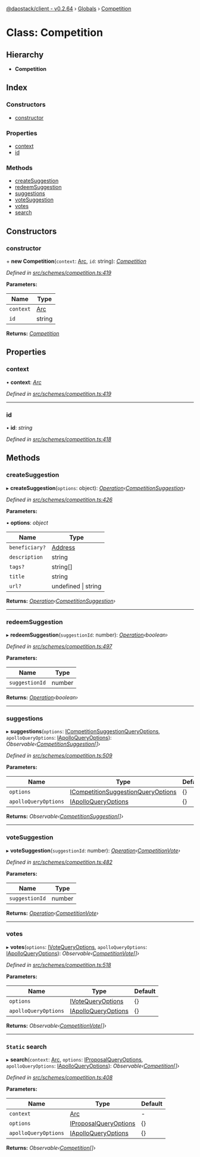 [@daostack/client - v0.2.64](../README.md) › [Globals](../globals.md) › [Competition](competition.md)

# Class: Competition

## Hierarchy

* **Competition**

## Index

### Constructors

* [constructor](competition.md#constructor)

### Properties

* [context](competition.md#context)
* [id](competition.md#id)

### Methods

* [createSuggestion](competition.md#createsuggestion)
* [redeemSuggestion](competition.md#redeemsuggestion)
* [suggestions](competition.md#suggestions)
* [voteSuggestion](competition.md#votesuggestion)
* [votes](competition.md#votes)
* [search](competition.md#static-search)

## Constructors

###  constructor

\+ **new Competition**(`context`: [Arc](arc.md), `id`: string): *[Competition](competition.md)*

*Defined in [src/schemes/competition.ts:419](https://github.com/daostack/client/blob/ca3cbac/src/schemes/competition.ts#L419)*

**Parameters:**

Name | Type |
------ | ------ |
`context` | [Arc](arc.md) |
`id` | string |

**Returns:** *[Competition](competition.md)*

## Properties

###  context

• **context**: *[Arc](arc.md)*

*Defined in [src/schemes/competition.ts:419](https://github.com/daostack/client/blob/ca3cbac/src/schemes/competition.ts#L419)*

___

###  id

• **id**: *string*

*Defined in [src/schemes/competition.ts:418](https://github.com/daostack/client/blob/ca3cbac/src/schemes/competition.ts#L418)*

## Methods

###  createSuggestion

▸ **createSuggestion**(`options`: object): *[Operation](../globals.md#operation)‹[CompetitionSuggestion](competitionsuggestion.md)›*

*Defined in [src/schemes/competition.ts:426](https://github.com/daostack/client/blob/ca3cbac/src/schemes/competition.ts#L426)*

**Parameters:**

▪ **options**: *object*

Name | Type |
------ | ------ |
`beneficiary?` | [Address](../globals.md#address) |
`description` | string |
`tags?` | string[] |
`title` | string |
`url?` | undefined &#124; string |

**Returns:** *[Operation](../globals.md#operation)‹[CompetitionSuggestion](competitionsuggestion.md)›*

___

###  redeemSuggestion

▸ **redeemSuggestion**(`suggestionId`: number): *[Operation](../globals.md#operation)‹boolean›*

*Defined in [src/schemes/competition.ts:497](https://github.com/daostack/client/blob/ca3cbac/src/schemes/competition.ts#L497)*

**Parameters:**

Name | Type |
------ | ------ |
`suggestionId` | number |

**Returns:** *[Operation](../globals.md#operation)‹boolean›*

___

###  suggestions

▸ **suggestions**(`options`: [ICompetitionSuggestionQueryOptions](../interfaces/icompetitionsuggestionqueryoptions.md), `apolloQueryOptions`: [IApolloQueryOptions](../interfaces/iapolloqueryoptions.md)): *Observable‹[CompetitionSuggestion](competitionsuggestion.md)[]›*

*Defined in [src/schemes/competition.ts:509](https://github.com/daostack/client/blob/ca3cbac/src/schemes/competition.ts#L509)*

**Parameters:**

Name | Type | Default |
------ | ------ | ------ |
`options` | [ICompetitionSuggestionQueryOptions](../interfaces/icompetitionsuggestionqueryoptions.md) |  {} |
`apolloQueryOptions` | [IApolloQueryOptions](../interfaces/iapolloqueryoptions.md) |  {} |

**Returns:** *Observable‹[CompetitionSuggestion](competitionsuggestion.md)[]›*

___

###  voteSuggestion

▸ **voteSuggestion**(`suggestionId`: number): *[Operation](../globals.md#operation)‹[CompetitionVote](competitionvote.md)›*

*Defined in [src/schemes/competition.ts:482](https://github.com/daostack/client/blob/ca3cbac/src/schemes/competition.ts#L482)*

**Parameters:**

Name | Type |
------ | ------ |
`suggestionId` | number |

**Returns:** *[Operation](../globals.md#operation)‹[CompetitionVote](competitionvote.md)›*

___

###  votes

▸ **votes**(`options`: [IVoteQueryOptions](../interfaces/ivotequeryoptions.md), `apolloQueryOptions`: [IApolloQueryOptions](../interfaces/iapolloqueryoptions.md)): *Observable‹[CompetitionVote](competitionvote.md)[]›*

*Defined in [src/schemes/competition.ts:518](https://github.com/daostack/client/blob/ca3cbac/src/schemes/competition.ts#L518)*

**Parameters:**

Name | Type | Default |
------ | ------ | ------ |
`options` | [IVoteQueryOptions](../interfaces/ivotequeryoptions.md) |  {} |
`apolloQueryOptions` | [IApolloQueryOptions](../interfaces/iapolloqueryoptions.md) |  {} |

**Returns:** *Observable‹[CompetitionVote](competitionvote.md)[]›*

___

### `Static` search

▸ **search**(`context`: [Arc](arc.md), `options`: [IProposalQueryOptions](../interfaces/iproposalqueryoptions.md), `apolloQueryOptions`: [IApolloQueryOptions](../interfaces/iapolloqueryoptions.md)): *Observable‹[Competition](competition.md)[]›*

*Defined in [src/schemes/competition.ts:408](https://github.com/daostack/client/blob/ca3cbac/src/schemes/competition.ts#L408)*

**Parameters:**

Name | Type | Default |
------ | ------ | ------ |
`context` | [Arc](arc.md) | - |
`options` | [IProposalQueryOptions](../interfaces/iproposalqueryoptions.md) |  {} |
`apolloQueryOptions` | [IApolloQueryOptions](../interfaces/iapolloqueryoptions.md) |  {} |

**Returns:** *Observable‹[Competition](competition.md)[]›*
